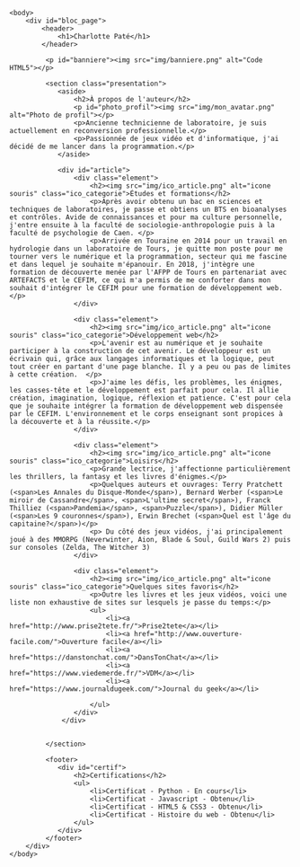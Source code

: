 <!DOCTYPE html>
<html lang="fr">
	<head>
		<meta charset="utf-8">
		<link rel="stylesheet" type="text/css" href="presentation.css">
		<title>Charlotte P. - Présentation</title>
	</head>

	<body>
		<div id="bloc_page">
			<header>
				<h1>Charlotte Paté</h1>
			</header>

			 <p id="banniere"><img src="img/banniere.png" alt="Code HTML5"></p>

			 <section class="presentation">
			 	<aside>
			 		<h2>À propos de l'auteur</h2>
			 		<p id="photo_profil"><img src="img/mon_avatar.png" alt="Photo de profil"></p>
			 		<p>Ancienne technicienne de laboratoire, je suis actuellement en reconversion professionnelle.</p>
			 		<p>Passionnée de jeux vidéo et d'informatique, j'ai décidé de me lancer dans la programmation.</p>
			 	</aside>

			 	<div id="article">
				 	<div class="element">
				 		<h2><img src="img/ico_article.png" alt="icone souris" class="ico_categorie">Études et formations</h2>
				 		<p>Après avoir obtenu un bac en sciences et techniques de laboratoires, je passe et obtiens un BTS en bioanalyses et contrôles. Avide de connaissances et pour ma culture personnelle, j'entre ensuite à la faculté de sociologie-anthropologie puis à la faculté de psychologie de Caen. </p>
				 		<p>Arrivée en Touraine en 2014 pour un travail en hydrologie dans un laboratoire de Tours, je quitte mon poste pour me tourner vers le numérique et la programmation, secteur qui me fascine et dans lequel je souhaite m'épanouir. En 2018, j'intègre une formation de découverte menée par l'AFPP de Tours en partenariat avec ARTEFACTS et le CEFIM, ce qui m'a permis de me conforter dans mon souhait d'intégrer le CEFIM pour une formation de développement web.</p>
				 	</div>

				 	<div class="element">
				 		<h2><img src="img/ico_article.png" alt="icone souris" class="ico_categorie">Développement web</h2>
				 		<p>L'avenir est au numérique et je souhaite participer à la construction de cet avenir. Le développeur est un écrivain qui, grâce aux langages informatiques et la logique, peut tout créer en partant d'une page blanche. Il y a peu ou pas de limites à cette création.  </p>
				 		<p>J'aime les défis, les problèmes, les énigmes, les casses-tête et le développement est parfait pour cela. Il allie création, imagination, logique, réflexion et patience. C'est pour cela que je souhaite intégrer la formation de développement web dispensée par le CEFIM. L'environnement et le corps enseignant sont propices à la découverte et à la réussite.</p>
				 	</div>

				 	<div class="element">
				 		<h2><img src="img/ico_article.png" alt="icone souris" class="ico_categorie">Loisirs</h2>
			 			<p>Grande lectrice, j'affectionne particulièrement les thrillers, la fantasy et les livres d'énigmes.</p>
			 			<p>Quelques auteurs et ouvrages: Terry Pratchett (<span>Les Annales du Disque-Monde</span>), Bernard Werber (<span>Le miroir de Cassandre</span>, <span>L'ultime secret</span>), Franck Thilliez (<span>Pandemia</span>, <span>Puzzle</span>), Didier Müller (<span>Les 9 couronnes</span>), Erwin Brechet (<span>Quel est l'âge du capitaine?</span>)</p>
			 			<p> Du côté des jeux vidéos, j'ai principalement joué à des MMORPG (Neverwinter, Aion, Blade & Soul, Guild Wars 2) puis sur consoles (Zelda, The Witcher 3)
			 		</div>

			 		<div class="element">
				 		<h2><img src="img/ico_article.png" alt="icone souris" class="ico_categorie">Quelques sites favoris</h2>
			 			<p>Outre les livres et les jeux vidéos, voici une liste non exhaustive de sites sur lesquels je passe du temps:</p>
			 			<ul>
			 				<li><a href="http://www.prise2tete.fr/">Prise2tete</a></li>
			 				<li><a href="http://www.ouverture-facile.com/">Ouverture facile</a></li>
			 				<li><a href="https://danstonchat.com/">DansTonChat</a></li>
			 				<li><a href="https://www.viedemerde.fr/">VDM</a></li>
			 				<li><a href="https://www.journaldugeek.com/">Journal du geek</a></li>

			 			</ul>
			 		</div>
				 </div>


			 </section>

			 <footer>
			 	<div id="certif">
			 		<h2>Certifications</h2>
			 		<ul>
			 			<li>Certificat - Python - En cours</li>
			 			<li>Certificat - Javascript - Obtenu</li>
			 			<li>Certificat - HTML5 & CSS3 - Obtenu</li>
			 			<li>Certificat - Histoire du web - Obtenu</li>
			 		</ul>
			 	</div>
			 </footer>
		</div>
	</body>
</html>
